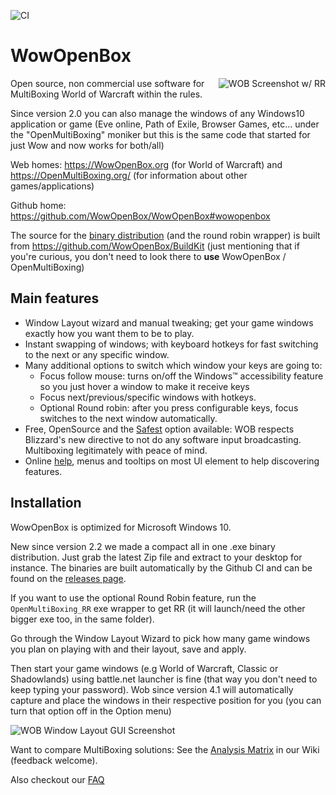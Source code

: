 ![CI](https://github.com/WowOpenBox/WowOpenBox/workflows/CI/badge.svg)
# WowOpenBox
<img src="https://wowopenbox.org/sshot3_5.png" alt="WOB Screenshot w/ RR" align="right">

Open source, non commercial use software for MultiBoxing World of Warcraft within the rules.

Since version 2.0 you can also manage the windows of any Windows10 application or game (Eve online, Path of Exile, Browser Games, etc... under the "OpenMultiBoxing" moniker but this is the same code that started for just Wow and now works for both/all)

Web homes: https://WowOpenBox.org (for World of Warcraft) and https://OpenMultiBoxing.org/ (for information about other games/applications)

Github home: https://github.com/WowOpenBox/WowOpenBox#wowopenbox

The source for the [binary distribution](https://github.com/WowOpenBox/WowOpenBox/releases) (and the round robin wrapper) is built from https://github.com/WowOpenBox/BuildKit (just mentioning that if you're curious, you don't need to look there to **use** WowOpenBox / OpenMultiBoxing)

## Main features

- Window Layout wizard and manual tweaking; get your game windows exactly how you want them to be to play.
- Instant swapping of windows; with keyboard hotkeys for fast switching to the next or any specific window.
- Many additional options to switch which window your keys are going to:
  - Focus follow mouse: turns on/off the Windows&trade; accessibility feature so you just hover a window to make it receive keys
  - Focus next/previous/specific windows with hotkeys.
  - Optional Round robin: after you press configurable keys, focus switches to the next window automatically.
- Free, OpenSource and the [Safest](https://github.com/WowOpenBox/WowOpenBox/wiki/FAQ#i-heard-wob-is-safer-than-jmb-how-so) option available: WOB respects Blizzard's new directive to not do any software input broadcasting. Multiboxing legitimately with peace of mind.
- Online [help](https://wowopenbox.org/help), menus and tooltips on most UI element to help discovering features.

## Installation

WowOpenBox is optimized for Microsoft Windows 10.

New since version 2.2 we made a compact all in one .exe binary distribution. Just grab the latest Zip file and extract to your desktop for instance. The binaries are built automatically by the Github CI and can be found on the [releases page](https://github.com/WowOpenBox/WowOpenBox/releases).

If you want to use the optional Round Robin feature, run the `OpenMultiBoxing_RR` exe wrapper to get RR (it will launch/need the other bigger exe too, in the same folder).

Go through the Window Layout Wizard to pick how many game windows you plan on playing with and their layout, save and apply.

Then start your game windows (e.g World of Warcraft, Classic or Shadowlands) using battle.net launcher is fine (that way you don't need to keep typing your password). Wob since version 4.1 will automatically capture and place the windows in their respective position for you (you can turn that option off in the Option menu)

![WOB Window Layout GUI Screenshot](https://wowopenbox.org/sshotWindowLayout.png?src=github)

Want to compare MultiBoxing solutions: See the [Analysis Matrix](https://github.com/WowOpenBox/WowOpenBox/wiki/compare) in our Wiki (feedback welcome).

Also checkout our [FAQ](https://github.com/WowOpenBox/WowOpenBox/wiki/FAQ)
